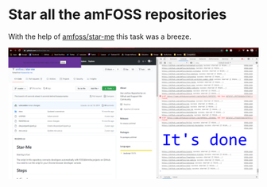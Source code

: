 # Star all the amFOSS repositories

With the help of [amfoss/star-me](https://github.com/amfoss/star-me) this task was a breeze.

![Start Me][star-me]

[star-me]: star-me.png